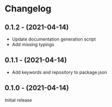 Changelog
=========

0.1.2 - (2021-04-14)
--------------------

* Update documentation generation script
* Add missing typings

0.1.1 - (2021-04-14)
--------------------

* Add keywords and repository to package.json

0.1.0 - (2021-04-14)
--------------------

Initial release
